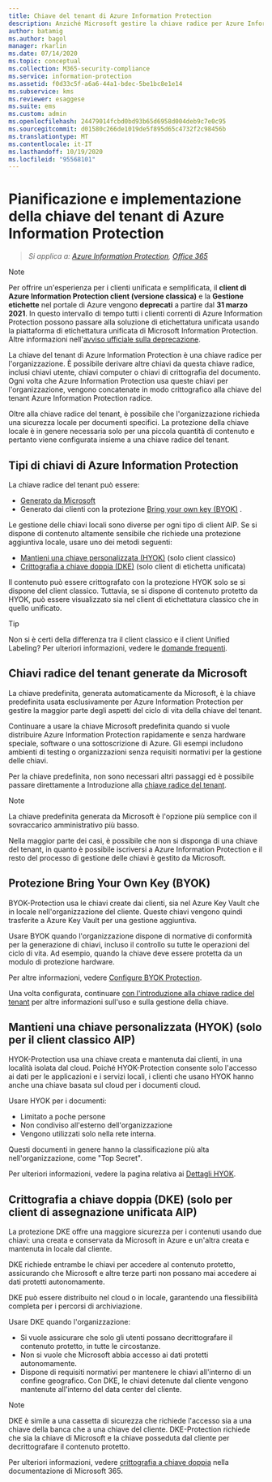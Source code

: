 ```yaml
---
title: Chiave del tenant di Azure Information Protection
description: Anziché Microsoft gestire la chiave radice per Azure Information Protection, è possibile creare e gestire questa chiave (denominata "Bring your own key" o BYOK) per il tenant, per conformarsi a normative specifiche.
author: batamig
ms.author: bagol
manager: rkarlin
ms.date: 07/14/2020
ms.topic: conceptual
ms.collection: M365-security-compliance
ms.service: information-protection
ms.assetid: f0d33c5f-a6a6-44a1-bdec-5be1bc8e1e14
ms.subservice: kms
ms.reviewer: esaggese
ms.suite: ems
ms.custom: admin
ms.openlocfilehash: 24479014fcbd0bd93b65d6958d004deb9c7e0c95
ms.sourcegitcommit: d01580c266de1019de5f895d65c4732f2c98456b
ms.translationtype: MT
ms.contentlocale: it-IT
ms.lasthandoff: 10/19/2020
ms.locfileid: "95568101"
---
```

# <a name="planning-and-implementing-your-azure-information-protection-tenant-key"></a>Pianificazione e implementazione della chiave del tenant di Azure Information Protection

>*Si applica a: [Azure Information Protection](https://azure.microsoft.com/pricing/details/information-protection), [Office 365](https://download.microsoft.com/download/E/C/F/ECF42E71-4EC0-48FF-AA00-577AC14D5B5C/Azure_Information_Protection_licensing_datasheet_EN-US.pdf)*

>[!NOTE] 
> Per offrire un'esperienza per i clienti unificata e semplificata, il **client di Azure Information Protection client (versione classica)** e la **Gestione etichette** nel portale di Azure vengono **deprecati** a partire dal **31 marzo 2021**. In questo intervallo di tempo tutti i clienti correnti di Azure Information Protection possono passare alla soluzione di etichettatura unificata usando la piattaforma di etichettatura unificata di Microsoft Information Protection. Altre informazioni nell'[avviso ufficiale sulla deprecazione](https://aka.ms/aipclassicsunset).

La chiave del tenant di Azure Information Protection è una chiave radice per l'organizzazione. È possibile derivare altre chiavi da questa chiave radice, inclusi chiavi utente, chiavi computer o chiavi di crittografia del documento. Ogni volta che Azure Information Protection usa queste chiavi per l'organizzazione, vengono concatenate in modo crittografico alla chiave del tenant Azure Information Protection radice.

Oltre alla chiave radice del tenant, è possibile che l'organizzazione richieda una sicurezza locale per documenti specifici. La protezione della chiave locale è in genere necessaria solo per una piccola quantità di contenuto e pertanto viene configurata insieme a una chiave radice del tenant.

## <a name="azure-information-protection-key-types"></a>Tipi di chiavi di Azure Information Protection

La chiave radice del tenant può essere:

- [Generato da Microsoft](#tenant-root-keys-generated-by-microsoft)
- Generato dai clienti con la protezione [Bring your own key (BYOK)](#bring-your-own-key-byok-protection) .

Le gestione delle chiavi locali sono diverse per ogni tipo di client AIP. Se si dispone di contenuto altamente sensibile che richiede una protezione aggiuntiva locale, usare uno dei metodi seguenti:

- [Mantieni una chiave personalizzata (HYOK)](#hold-your-own-key-hyok-aip-classic-client-only) (solo client classico)
- [Crittografia a chiave doppia (DKE)](#double-key-encryption-dke-aip-unified-labeling-client-only) (solo client di etichetta unificata)

Il contenuto può essere crittografato con la protezione HYOK solo se si dispone del client classico. Tuttavia, se si dispone di contenuto protetto da HYOK, può essere visualizzato sia nel client di etichettatura classico che in quello unificato. 

> [!TIP]
> Non si è certi della differenza tra il client classico e il client Unified Labeling? Per ulteriori informazioni, vedere le [domande frequenti](faqs.md#whats-the-difference-between-the-azure-information-protection-classic-and-unified-labeling-clients).
>

## <a name="tenant-root-keys-generated-by-microsoft"></a>Chiavi radice del tenant generate da Microsoft

La chiave predefinita, generata automaticamente da Microsoft, è la chiave predefinita usata esclusivamente per Azure Information Protection per gestire la maggior parte degli aspetti del ciclo di vita della chiave del tenant.

Continuare a usare la chiave Microsoft predefinita quando si vuole distribuire Azure Information Protection rapidamente e senza hardware speciale, software o una sottoscrizione di Azure. Gli esempi includono ambienti di testing o organizzazioni senza requisiti normativi per la gestione delle chiavi.

Per la chiave predefinita, non sono necessari altri passaggi ed è possibile passare direttamente a Introduzione alla [chiave radice del tenant](get-started-tenant-root-keys.md).

> [!NOTE]
> La chiave predefinita generata da Microsoft è l'opzione più semplice con il sovraccarico amministrativo più basso.
>
> Nella maggior parte dei casi, è possibile che non si disponga di una chiave del tenant, in quanto è possibile iscriversi a Azure Information Protection e il resto del processo di gestione delle chiavi è gestito da Microsoft.

## <a name="bring-your-own-key-byok-protection"></a>Protezione Bring Your Own Key (BYOK)

BYOK-Protection usa le chiavi create dai clienti, sia nel Azure Key Vault che in locale nell'organizzazione del cliente. Queste chiavi vengono quindi trasferite a Azure Key Vault per una gestione aggiuntiva.

Usare BYOK quando l'organizzazione dispone di normative di conformità per la generazione di chiavi, incluso il controllo su tutte le operazioni del ciclo di vita. Ad esempio, quando la chiave deve essere protetta da un modulo di protezione hardware.

Per altre informazioni, vedere [Configure BYOK Protection](byok-price-restrictions.md). 

Una volta configurata, continuare [con l'introduzione alla chiave radice del tenant](get-started-tenant-root-keys.md) per altre informazioni sull'uso e sulla gestione della chiave.

## <a name="hold-your-own-key-hyok-aip-classic-client-only"></a>Mantieni una chiave personalizzata (HYOK) (solo per il client classico AIP)

HYOK-Protection usa una chiave creata e mantenuta dai clienti, in una località isolata dal cloud. Poiché HYOK-Protection consente solo l'accesso ai dati per le applicazioni e i servizi locali, i clienti che usano HYOK hanno anche una chiave basata sul cloud per i documenti cloud.

Usare HYOK per i documenti:

- Limitato a poche persone
- Non condiviso all'esterno dell'organizzazione
- Vengono utilizzati solo nella rete interna.

Questi documenti in genere hanno la classificazione più alta nell'organizzazione, come "Top Secret".

Per ulteriori informazioni, vedere la pagina relativa ai [Dettagli HYOK](configure-adrms-restrictions.md).

## <a name="double-key-encryption-dke-aip-unified-labeling-client-only"></a>Crittografia a chiave doppia (DKE) (solo per client di assegnazione unificata AIP)

La protezione DKE offre una maggiore sicurezza per i contenuti usando due chiavi: una creata e conservata da Microsoft in Azure e un'altra creata e mantenuta in locale dal cliente.

DKE richiede entrambe le chiavi per accedere al contenuto protetto, assicurando che Microsoft e altre terze parti non possano mai accedere ai dati protetti autonomamente.

DKE può essere distribuito nel cloud o in locale, garantendo una flessibilità completa per i percorsi di archiviazione.

Usare DKE quando l'organizzazione:

- Si vuole assicurare che solo gli utenti possano decrittografare il contenuto protetto, in tutte le circostanze.
- Non si vuole che Microsoft abbia accesso ai dati protetti autonomamente.
- Dispone di requisiti normativi per mantenere le chiavi all'interno di un confine geografico. Con DKE, le chiavi detenute dal cliente vengono mantenute all'interno del data center del cliente.

> [!NOTE]
> DKE è simile a una cassetta di sicurezza che richiede l'accesso sia a una chiave della banca che a una chiave del cliente.
> DKE-Protection richiede che sia la chiave di Microsoft e la chiave posseduta dal cliente per decrittografare il contenuto protetto.

Per ulteriori informazioni, vedere [crittografia a chiave doppia](/microsoft-365/compliance/double-key-encryption) nella documentazione di Microsoft 365.